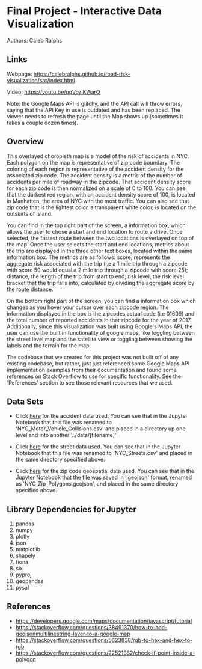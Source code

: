 Final Project - Interactive Data Visualization  
===

Authors: Caleb Ralphs

## Links
Webpage: https://calebralphs.github.io/road-risk-visualization/src/index.html

Video: https://youtu.be/uqVozlKWarQ

Note: the Google Maps API is glitchy, and the API call will throw errors, saying that the API Key in use is outdated and has been replaced. The viewer needs to refresh the page until the Map shows up (sometimes it takes a couple dozen times). 

## Overview

This overlayed choropleth map is a model of the risk of accidents in NYC. Each polygon on the map is representative of zip code boundary. The coloring of each region is representative of the accident density for the associated zip code. The accident density is a metric of the number of accidents per mile of roadway in the zipcode. That accident density score for each zip code is then normalized on a scale of 0 to 100. You can see that the darkest red region, with an accident density score of 100, is located in Manhatten, the area of NYC with the most traffic. You can also see that zip code that is the lightest color, a transparent white color, is located on the outskirts of Island.

 You can find in the top right part of the screen, a information box, which allows the user to chose a start and end location to route a drive. Once selected, the fastest route between the two locations is overlayed on top of the map. Once the user selects the start and end locations, metrics about the trip are displayed in the three other text boxes, located within the same information box. The metrics are as follows: score, represents the aggregate risk associated with the trip (i.e a 1 mile trip through a zipcode with score 50 would equal a 2 mile trip through a zipcode with score 25); distance, the length of the trip from start to end; risk level, the risk level bracket that the trip falls into, calculated by dividing the aggregate score by the route distance.
 
 On the bottom right part of the screen, you can find a information box which changes as you hover your cursor over each zipcode region. The information displayed in the box is the zipcodes actual code (i.e  01609) and the total number of reported accidents in that zipcode for the year of 2017. Additionally, since this visualization was built using Google's Maps API, the user can use the built in functionality of google maps, like toggling between the street level map and the satellite view or toggling between showing the labels and the terrain for the map.

 The codebase that we created for this project was not built off of any existing codebase, but rather, just just referenced some Google Maps API implementation examples from their documentation and found some references on Stack Overflow to use for specific functionality. See the 'References' section to see those relevant resources that we used.

## Data Sets
- Click [here](https://data.cityofnewyork.us/Public-Safety/NYPD-Motor-Vehicle-Collisions/h9gi-nx95) for the accident data used. You can see that in the Jupyter Notebook that this file was renamed to 'NYC_Motor_Vehicle_Collisions.csv' and placed in a directory up one level and into another '../data/[filename]'

- Click [here](https://data.cityofnewyork.us/City-Government/NYC-Street-Centerline-CSCL-/exjm-f27b/data) for the street data used. You can see that in the Jupyter Notebook that this file was renamed to 'NYC_Streets.csv' and placed in the same directory specified above.

- Click [here](https://github.com/fedhere/PUI2015_EC/blob/master/mam1612_EC/nyc-zip-code-tabulation-areas-polygons.geojson) for the zip code geospatial data used. You can see that in the Jupyter Notebook that the file was saved in '.geojson' format, renamed as 'NYC_Zip_Polygons.geojson', and placed in the same directory specified above.

## Library Dependencies for Jupyter

1. pandas
2. numpy
3. plotly
4. json
5. matplotlib
5. shapely
6. fiona
7. six
8. pyproj
9. geopandas
10. pysal

## References

- https://developers.google.com/maps/documentation/javascript/tutorial
- https://stackoverflow.com/questions/38491370/how-to-add-geojsonmultilinestring-layer-to-a-google-map
- https://stackoverflow.com/questions/5623838/rgb-to-hex-and-hex-to-rgb
- https://stackoverflow.com/questions/22521982/check-if-point-inside-a-polygon


